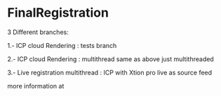 FinalRegistration
=================

3 Different branches:
  
  1.- ICP cloud Rendering : tests branch
  
  2.- ICP cloud Rendering : multithread same as above just multithreaded
  
  3.- Live registration multithread : ICP with Xtion pro live as source feed
  
  
  more information at
  

